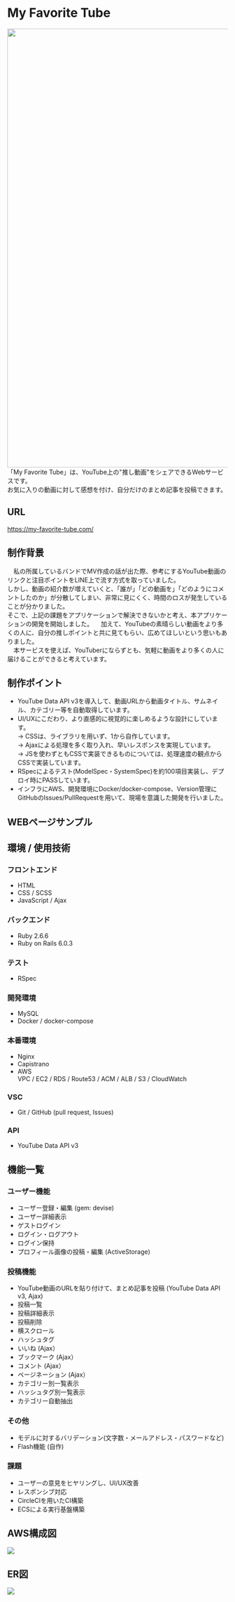 # My Favorite Tube
<img src="https://user-images.githubusercontent.com/49805038/105635702-aecaae80-5ea7-11eb-92b0-8b0907b8b7e4.PNG" width="1000">
「My Favorite Tube」は、YouTube上の"推し動画"をシェアできるWebサービスです。<br>
お気に入りの動画に対して感想を付け、自分だけのまとめ記事を投稿できます。

## URL
https://my-favorite-tube.com/

## 制作背景
　私の所属しているバンドでMV作成の話が出た際、参考にするYouTube動画のリンクと注目ポイントをLINE上で流す方式を取っていました。  
しかし、動画の紹介数が増えていくと、「誰が」「どの動画を」「どのようにコメントしたのか」が分散してしまい、非常に見にくく、時間のロスが発生していることが分かりました。  
そこで、上記の課題をアプリケーションで解決できないかと考え、本アプリケーションの開発を開始しました。
　加えて、YouTubeの素晴らしい動画をより多くの人に、自分の推しポイントと共に見てもらい、広めてほしいという思いもありました。  
　本サービスを使えば、YouTuberにならずとも、気軽に動画をより多くの人に届けることができると考えています。

## 制作ポイント
* YouTube Data API v3を導入して、動画URLから動画タイトル、サムネイル、カテゴリー等を自動取得しています。  
* UI/UXにこだわり、より直感的に視覚的に楽しめるような設計にしています。  
  → CSSは、ライブラリを用いず、1から自作しています。  
  → Ajaxによる処理を多く取り入れ、早いレスポンスを実現しています。  
  → JSを使わずともCSSで実装できるものについては、処理速度の観点からCSSで実装しています。  
* RSpecによるテスト(ModelSpec・SystemSpec)を約100項目実装し、デプロイ時にPASSしています。  
* インフラにAWS、開発環境にDocker/docker-compose、Version管理にGitHubのIssues/PullRequestを用いて、現場を意識した開発を行いました。

## WEBページサンプル

## 環境 / 使用技術
### フロントエンド
* HTML
* CSS / SCSS
* JavaScript / Ajax

### バックエンド
* Ruby 2.6.6
* Ruby on Rails 6.0.3

### テスト
* RSpec

### 開発環境
* MySQL
* Docker / docker-compose

### 本番環境
* Nginx
* Capistrano
* AWS
<br>  VPC / EC2 / RDS / Route53 / ACM / ALB / S3 / CloudWatch

### VSC
* Git / GitHub (pull request, Issues)

### API
* YouTube Data API v3

## 機能一覧
### ユーザー機能
* ユーザー登録・編集 (gem: devise)
* ユーザー詳細表示
* ゲストログイン
* ログイン・ログアウト
* ログイン保持
* プロフィール画像の投稿・編集 (ActiveStorage)

### 投稿機能  
* YouTube動画のURLを貼り付けて、まとめ記事を投稿 (YouTube Data API v3, Ajax)
* 投稿一覧
* 投稿詳細表示
* 投稿削除
* 横スクロール
* ハッシュタグ
* いいね (Ajax）
* ブックマーク (Ajax）
* コメント (Ajax）
* ページネーション (Ajax）
* カテゴリー別一覧表示
* ハッシュタグ別一覧表示
* カテゴリー自動抽出

### その他
* モデルに対するバリデーション(文字数・メールアドレス・パスワードなど)
* Flash機能 (自作)

### 課題
* ユーザーの意見をヒヤリングし、UI/UX改善
* レスポンシブ対応
* CircleCIを用いたCI構築
* ECSによる実行基盤構築

## AWS構成図
<img src="https://user-images.githubusercontent.com/49805038/105731243-8fe51e80-5f72-11eb-9af5-7fa8a38e1a26.png">

## ER図
<img src="https://user-images.githubusercontent.com/49805038/105636088-d91d6b80-5ea9-11eb-822f-38637cf7fb52.png">
